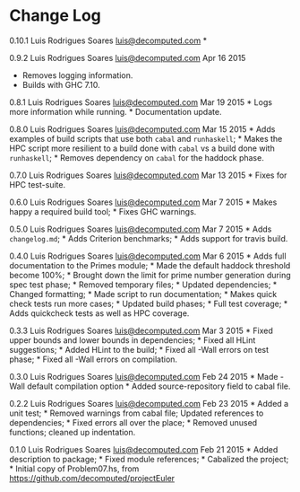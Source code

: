 Change Log
==========

0.10.1 Luis Rodrigues Soares <luis@decomputed.com> 
    * 

0.9.2 Luis Rodrigues Soares <luis@decomputed.com> Apr 16 2015
* Removes logging information.
* Builds with GHC 7.10.

0.8.1 Luis Rodrigues Soares <luis@decomputed.com> Mar 19 2015
    * Logs more information while running.
    * Documentation update.

0.8.0 Luis Rodrigues Soares <luis@decomputed.com> Mar 15 2015
    * Adds examples of build scripts that use both `cabal` and `runhaskell`;
    * Makes the HPC script more resilient to a build done with `cabal` vs a build done with `runhaskell`;
    * Removes dependency on `cabal` for the haddock phase.

0.7.0 Luis Rodrigues Soares <luis@decomputed.com> Mar 13 2015
    * Fixes for HPC test-suite.

0.6.0 Luis Rodrigues Soares <luis@decomputed.com> Mar 7 2015
    * Makes happy a required build tool;
    * Fixes GHC warnings.

0.5.0 Luis Rodrigues Soares <luis@decomputed.com> Mar 7 2015
    * Adds `changelog.md`;
    * Adds Criterion benchmarks;
    * Adds support for travis build.

0.4.0 Luis Rodrigues Soares <luis@decomputed.com> Mar 6 2015
    * Adds full documentation to the Primes module;
    * Made the default haddock threshold become 100%;
    * Brought down the limit for prime number generation during spec test phase;
    * Removed temporary files;
    * Updated dependencies;
    * Changed formatting;
    * Made script to run documentation;
    * Makes quick check tests run more cases;
    * Updated build phases;
    * Full test coverage;
    * Adds quickcheck tests as well as HPC coverage.

0.3.3 Luis Rodrigues Soares <luis@decomputed.com> Mar 3 2015
    * Fixed upper bounds and lower bounds in dependencies;
    * Fixed all HLint suggestions;
    * Added HLint to the build;
    * Fixed all -Wall errors on test phase;
    * Fixed all -Wall errors on compilation.

0.3.0 Luis Rodrigues Soares <luis@decomputed.com> Feb 24 2015
    * Made -Wall default compilation option
    * Added source-repository field to cabal file.

0.2.2 Luis Rodrigues Soares <luis@decomputed.com> Feb 23 2015
    * Added a unit test;
    * Removed warnings from cabal file; Updated references to dependencies;
    * Fixed errors all over the place;
    * Removed unused functions; cleaned up indentation.

0.1.0 Luis Rodrigues Soares <luis@decomputed.com> Feb 21 2015
    * Added description to package;
    * Fixed module references;
    * Cabalized the project;
    * Initial copy of Problem07.hs, from https://github.com/decomputed/projectEuler
